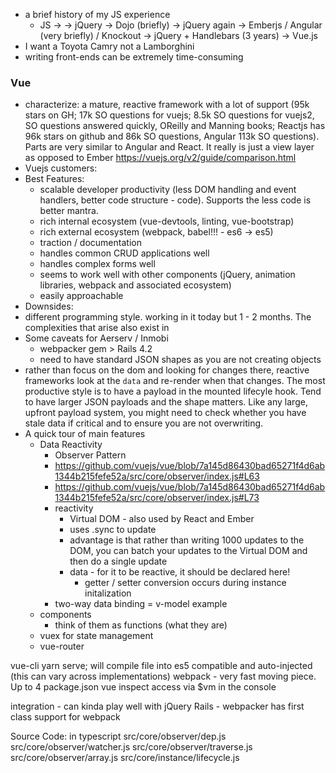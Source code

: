 
- a brief history of my JS experience
   - JS -> -> jQuery ->  Dojo (briefly) -> jQuery again -> Emberjs / Angular (very briefly) / Knockout ->  jQuery + Handlebars (3 years) -> Vue.js
- I want a Toyota Camry not a Lamborghini
- writing front-ends can be extremely time-consuming

 
 
### Vue 
- characterize: a mature, reactive framework with a lot of support (95k stars on GH; 17k SO questions for vuejs; 8.5k SO questions for vuejs2,  SO questions answered quickly, OReilly and Manning books; Reactjs has 96k stars on github and 86k SO questions, Angular 113k SO questions). Parts are very similar to Angular and React. It really is just a view layer as opposed to Ember https://vuejs.org/v2/guide/comparison.html
- Vuejs customers: 
- Best Features:
  - scalable developer productivity (less DOM handling and event handlers, better code structure - code). Supports the less code is better mantra.
  - rich internal ecosystem (vue-devtools, linting, vue-bootstrap)
  - rich external ecosystem (webpack, babel!!! - es6 -> es5)
  - traction / documentation
  - handles common CRUD applications well
  - handles complex forms well
  - seems to work well with other components (jQuery, animation libraries, webpack and associated ecosystem)
  - easily approachable
-  Downsides:
  - different programming style. working in it today but 1 - 2 months. The complexities that arise also exist in 
- Some caveats for Aerserv / Inmobi
  - webpacker gem > Rails 4.2  
  - need to have standard JSON shapes as you are not creating objects
- rather than focus on the dom and looking for changes there, reactive frameworks look at the `data` and re-render when that changes. The most productive style is to have a payload in the mounted lifecyle hook. 
  Tend to have larger JSON payloads and the shape matters. Like any large, upfront payload system, you might need to check whether you have stale data if critical and to ensure you are not overwriting. 
- A quick tour of main features
  - Data Reactivity
    - Observer Pattern
    - https://github.com/vuejs/vue/blob/7a145d86430bad65271f4d6ab1344b215fefe52a/src/core/observer/index.js#L63 
    - https://github.com/vuejs/vue/blob/7a145d86430bad65271f4d6ab1344b215fefe52a/src/core/observer/index.js#L73
    - reactivity
      - Virtual DOM - also used by React and Ember 
      - uses .sync to update
      - advantage is that rather than writing 1000 updates to the DOM, you can batch your updates to the Virtual DOM and then do a single update
      - data - for it to be reactive, it should be declared here!
        - getter / setter conversion occurs during instance initalization
    - two-way data binding = v-model example
  - components
    - think of them as functions (what they are) 
  - vuex for state management
  - vue-router



vue-cli 
yarn serve; will compile file into es5 compatible and auto-injected (this can vary across implementations)
webpack - very fast moving piece. Up to 4
package.json
vue inspect
access via $vm in the console

integration - can kinda play well with jQuery
Rails - webpacker has first class support for webpack

Source Code:
in typescript
src/core/observer/dep.js
src/core/observer/watcher.js
src/core/observer/traverse.js
src/core/observer/array.js
src/core/instance/lifecycle.js
